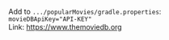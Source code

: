 Add to `.../popularMovies/gradle.properties`:  
`movieDBApiKey="API-KEY"`  
Link: https://www.themoviedb.org

